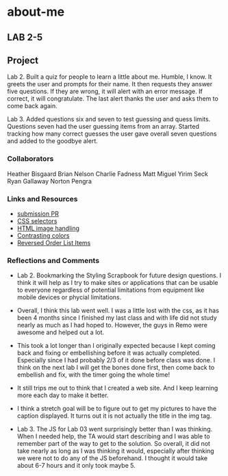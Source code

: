 # about-me

## LAB 2-5

## Project

Lab 2. Built a quiz for people to learn a little about me. Humble, I know. It greets the user and prompts for their name. It then requests they answer five questions. If they are wrong, it will alert with an error message. If correct, it will congratulate. The last alert thanks the user and asks them to come back again.

Lab 3. Added questions six and seven to test guessing and quess limits. Questions seven had the user guessing items from an array. Started tracking how many correct guesses the user gave overall seven questions and added to the goodbye alert.

### Collaborators

Heather Bisgaard
Brian Nelson
Charlie Fadness
Matt Miguel
Yirim Seck
Ryan Gallaway
Norton Pengra

### Links and Resources

* [submission PR](http://xyz.com)
* [CSS selectors](https://www.w3schools.com/cssref/css_selectors.asp)
* [HTML image handling](https://www.w3schools.com/html/html_images.asp)
* [Contrasting colors](https://stylingscrapbook.wordpress.com/2012/03/05/styling-guide-the-color-wheel-and-color-theory/)
* [Reversed Order List Items](https://www.tutorialspoint.com/html-ol-reversed-attribute#:~:text=HTML%20reversed%20Attribute,-HTMLWeb%20Development&text=The%20reversed%20attribute%20of%20the,order%20and%20introduced%20in%20HTML5.)

### Reflections and Comments

* Lab 2. Bookmarking the Styling Scrapbook for future design questions. I think it will help as I try to make sites or applications that can be usable to everyone regardless of potential limitations from equipment like mobile devices or phycial limitations.

* Overall, I think this lab went well. I was a little lost with the css, as it has been 4 months since I finished my last class and with life did not study nearly as much as I had hoped to. However, the guys in Remo were awesome and helped out a lot.

* This took a lot longer than I originally expected because I kept coming back and fixing or embellishing before it was actually completed. Especially since I had probably 2/3 of it done before class was done. I think on the next lab I will get the bones done first, then come back to embellish and fix, with the timer going the whole time!

* It still trips me out to think that I created a web site. And I keep learning more each day to make it better.

* I think a stretch goal will be to figure out to get my pictures to have the caption displayed. It turns out it is not actually the title in the img tag.

* Lab 3. The JS for Lab 03 went surprisingly better than I was thinking. When I needed help, the TA would start describing and I was able to remember part of the way to get to the solution. So overall, it did not take nearly as long as I was thinking it would, especially after thinking we were not to do any of the JS beforehand. I thought it would take about 6-7 hours and it only took maybe 5.
